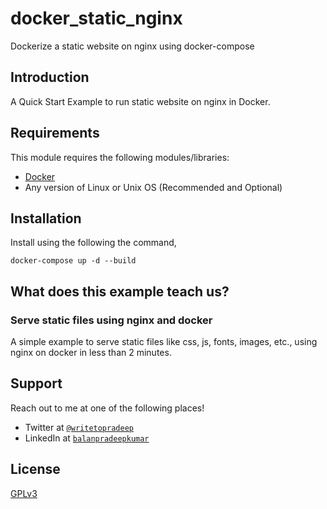 # docker_static_nginx

Dockerize a static website on nginx using docker-compose

## Introduction

A Quick Start Example to run static website on nginx in Docker.

## Requirements

This module requires the following modules/libraries:

* [Docker](https://www.docker.com/get-started)
* Any version of Linux or Unix OS (Recommended and Optional)

## Installation

Install using the following the command,

```docker-compose up -d --build```

## What does this example teach us?

### Serve static files using nginx and docker

A simple example to serve static files like css, js, fonts, images, etc., using nginx on docker in less than 2 minutes.

## Support

Reach out to me at one of the following places!

- Twitter at <a href="https://twitter.com/writetopradeep" target="_blank">`@writetopradeep`</a>
- LinkedIn at <a href="https://www.linkedin.com/in/balanpradeepkumar/" target="_blank">`balanpradeepkumar`</a>

## License

[GPLv3](http://www.gnu.org/licenses/gpl-3.0.txt)
